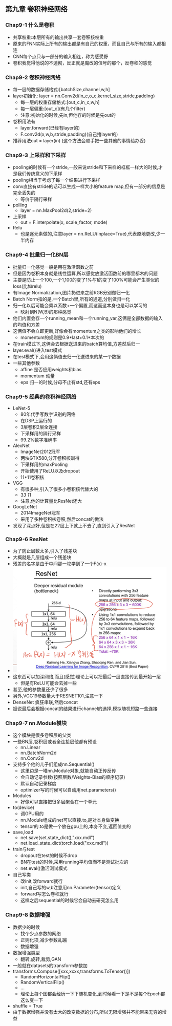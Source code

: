 ## 第九章 卷积神经网络 
### Chap9-1 什么是卷积 
- 共享权重:本层所有的输出共享一套卷积核权重
- 原来的FNN实际上所有的输出都是有自己的权重，而且自己与所有的输入都相连
- CNN每个点只与一部分的输入相连，称为感受野
- 卷积我觉得他说的不透彻，反正就是魔改的信号的那个，反卷积的感觉

### Chap9-2 卷积神经网络
- 每一层的数据存储格式:[batchSize,channel,w,h]
- layer初始化: layer = nn.Conv2d(in_c,o_c,kernel_size,stride,padding)
    - 每一层的权重存储格式:[out_c,in_c,w,h]
    - 每一层偏重:[out_c]\(有几个filter)
    - 注意:初始化的时候,先in,但他存的时候是先out的
- 卷积用法有
    - layer.forward(已经有layer的)
    - F.conv2d(x,w,b,stride,padding)(自己撸layer的)
- 推荐用法out = layer(in) (这个方法会顺手把一些其他的事情给办妥)

### Chap9-3 上采样和下采样
- pooling的时候有一个stride,一般来说stride和下采样的框框一样大的时候,才是我们传统意义的下采样
- pooling相当于考虑了每一个结果进行下采样
- conv直接有stride的话可以生成一样大小的feature map,但有一部分的信息是完全丢失的
    - 等价于隔行采样
- polling
    - layer = nn.MaxPool2d(2,stride=2)
- 上采样
    - out = F.interpolate(x, scale_factor, mode)
- Relu
    - 也是逐元素做的,注意layer = nn.ReLU(inplace=True),代表原地更改,少一半内存

### Chap9-4 批量归一化BN层
- 批量归一化感觉一般是用在激活函数之前
- 但是因为卷积本身就是线性运算,所以感觉放激活函数前的哪里都木的问题
- 主要是防止一个100,一个1,100的变了1%与1的变了100%可能会产生类似的loss(比如relu)
- 有Image Normalization,图片扔进来之前RGB分别做归一化
- Batch Norm指的是,一个Batch里,所有的通道,分别做归一化
- 归一化以后可能会乘以系数+一个偏置,而这而这本身也是可以学习的
    - 映射到N(W,B)的那种感觉
- 他们内置会存一个running_mean和一个running_var,这俩是全部数据的输入的均值和方差
- 这俩值不会立即更新,好像会有momentum之类的影响他们的增长
    - momentum的规则是0.9\*last+0.1\*本次的
- 在train模式下,这俩会去根据送进来的batch算均值,方差然后归一
- layer.eval()进入test模式
- 在test模式下,会用这俩值去归一化送进来的某一个数据
- 一些其他参数
    - affine 是否应用weights和bias
    - momentum 动量
    - eps 归一的时候,分母不止有std,还有eps
    
### Chap9-5 经典的卷积神经网络
- LeNet-5 
    - 80年代手写数字识别的网络
    - 在DSP上运行的
    - 3层卷积2层全连接
    - 下采样用的隔行采样
    - 99.2%数字准确率
- AlexNet
    - ImageNet2012冠军
    - 两块GTX580,分开卷积核训得
    - 下采样用的maxPooling
    - 开始使用了ReLU以及dropout
    - 11*11卷积核
- VGG
    - 有很多种,引入了很多小卷积核代替大的
    - 3*3 1*1
    - 注意,他的计算量比ResNet还大
- GoogLeNet
    - 2014ImageNet冠军
    - 采用了多种卷积核卷积,然后concat的做法
- 发现了深点好,但是在22层上下就上不去了,直到引入了ResNet

### Chap9-6 ResNet
- 为了防止层数太多,引入了残差块
- 大概就是几层组成一个残差块
- 残差的名字是由于中间那一坨学到了一个F(x)-x
- ![残差块](ResNet.jpeg)
- 这东西可以加深网络,而且(感觉)理论上可以把最后一层直接传到最开始一层
    - 但是有ReLU可能会去掉一些
- 甚至,他的参数量还少了很多
- 另外,VGG19参数量大于RESNET101,注意一下
- DenseNet 疯狂串联,然后concat
- 据说最后会根据concat的结果进行channel的选择,模拟随机短路一些连接

### Chap9-7 nn.Module模块
- 这个模块是很多卷积层的父类
- 一些BN层,卷积层或者全连接层他都有预设
    - nn.Linear
    - nn.BatchNorm2d
    - nn.Conv2d
- 支持多个他的儿子们组成nn.Sequential()
    - 这里边是一堆nn.Module对象,就能自动正传反传
    - 会自动记录参数(按照层数/Weights-Bias的顺序记录)
    - 默认自动记录梯度
    - optimizer写的时候可以自动用net.parameters()
- Modules
    - 好像可以直接把很多层聚合在一个单元
- to(device)
    - 调GPU用的
    - nn.Module组成的net可以直接.to,是对本身做变换
    - tensor的.to是做一个放在gpu上的,本身不变,返回值变的
- save,load
    - net.save(set.state_dict(),"xxx.mdl")
    - net.load_state_dict(torch.load("xxx.mdl"))
- train与test
    - dropout在test的时候不drop
    - BN在test的时候,采用running平均值而不是测试批次的
    - net.eval()激活测试模式
- 自己写类
    - 改init,改forward就行
    - init,自己写的w,b注意用nn.Parameter(tensor)定义
    - forward写怎么卷积就行
    - 这样之后sequential的时候它会自动去研究怎么用
    
### Chap9-8 数据增强
- 数据少的时候
    - 找个少点参数的网络
    - 正则化项,减少参数乱蹦
    - 数据增强
- 数据增强类型
    - 翻转,旋转,裁剪,GAN
- 一般就在datasets的transform参数加
- transforms.Compose([xxx,xxxx,transforms.ToTensor()])
    - RandomHorizontalFlip()
    - RandomVerticalFlip()
    - ...
    - 理论上每个图都会经历一下下随机变化,到时候看一下是不是每个Epoch都这么变一下
- shuffle = True
- 由于数据增强并没有太大的改变数据的分布,所以无限增强并不能带来无穷的增益
